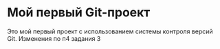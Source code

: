 # Мой первый Git-проект

Это мой первый проект с использованием системы контроля версий Git.
Изменения по п4 задания 3
